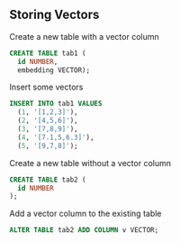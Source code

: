 ## Storing Vectors

Create a new table with a vector column 
```SQL
CREATE TABLE tab1 (
  id NUMBER,
  embedding VECTOR);
```

Insert some vectors

```SQL
INSERT INTO tab1 VALUES
  (1, '[1,2,3]'),
  (2, '[4,5,6]'),
  (3, '[7,8,9]'),
  (4, '[7.1,5,6.3]'),
  (5, '[9,7,8]');
```

Create a new table without a vector column 
```SQL
CREATE TABLE tab2 (
  id NUMBER
);
```

Add a vector column to the existing table
```SQL
ALTER TABLE tab2 ADD COLUMN v VECTOR;
```
